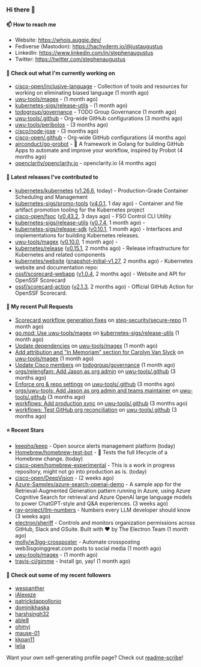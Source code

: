 ### Hi there 👋

#### 📫 How to reach me

- Website: https://whois.auggie.dev/
- Fediverse (Mastodon): https://hachyderm.io/@justaugustus
- LinkedIn: https://www.linkedin.com/in/stephenaugustus
- Twitter: https://twitter.com/stephenaugustus

#### 👷 Check out what I'm currently working on

- [cisco-open/inclusive-language](https://github.com/cisco-open/inclusive-language) - Collection of tools and resources for working on eliminating biased language (1 month ago)
- [uwu-tools/magex](https://github.com/uwu-tools/magex) -  (1 month ago)
- [kubernetes-sigs/release-utils](https://github.com/kubernetes-sigs/release-utils) -  (1 month ago)
- [todogroup/governance](https://github.com/todogroup/governance) - TODO Group Governance (1 month ago)
- [uwu-tools/.github](https://github.com/uwu-tools/.github) - Org-wide GitHub configurations (3 months ago)
- [uwu-tools/peribolos](https://github.com/uwu-tools/peribolos) -  (3 months ago)
- [cisco/node-jose](https://github.com/cisco/node-jose) -  (3 months ago)
- [cisco-open/.github](https://github.com/cisco-open/.github) - Org-wide GitHub configurations (4 months ago)
- [airconduct/go-probot](https://github.com/airconduct/go-probot) - 🤖 A framework in Golang for building GitHub Apps to automate and improve your workflow, inspired by Probot (4 months ago)
- [openclarity/openclarity.io](https://github.com/openclarity/openclarity.io) - openclarity.io (4 months ago)

#### 🔭 Latest releases I've contributed to

- [kubernetes/kubernetes](https://github.com/kubernetes/kubernetes) ([v1.26.6](https://github.com/kubernetes/kubernetes/releases/tag/v1.26.6), today) - Production-Grade Container Scheduling and Management
- [kubernetes-sigs/promo-tools](https://github.com/kubernetes-sigs/promo-tools) ([v4.0.1](https://github.com/kubernetes-sigs/promo-tools/releases/tag/v4.0.1), 1 day ago) - Container and file artifact promotion tooling for the Kubernetes project
- [cisco-open/fsoc](https://github.com/cisco-open/fsoc) ([v0.43.2](https://github.com/cisco-open/fsoc/releases/tag/v0.43.2), 3 days ago) - FSO Control CLI Utility
- [kubernetes-sigs/release-utils](https://github.com/kubernetes-sigs/release-utils) ([v0.7.4](https://github.com/kubernetes-sigs/release-utils/releases/tag/v0.7.4), 1 month ago) - 
- [kubernetes-sigs/release-sdk](https://github.com/kubernetes-sigs/release-sdk) ([v0.10.1](https://github.com/kubernetes-sigs/release-sdk/releases/tag/v0.10.1), 1 month ago) - Interfaces and implementations for building Kubernetes releases.
- [uwu-tools/magex](https://github.com/uwu-tools/magex) ([v0.10.0](https://github.com/uwu-tools/magex/releases/tag/v0.10.0), 1 month ago) - 
- [kubernetes/release](https://github.com/kubernetes/release) ([v0.15.1](https://github.com/kubernetes/release/releases/tag/v0.15.1), 2 months ago) - Release infrastructure for Kubernetes and related components
- [kubernetes/website](https://github.com/kubernetes/website) ([snapshot-initial-v1.27](https://github.com/kubernetes/website/releases/tag/snapshot-initial-v1.27), 2 months ago) - Kubernetes website and documentation repo: 
- [ossf/scorecard-webapp](https://github.com/ossf/scorecard-webapp) ([v1.0.4](https://github.com/ossf/scorecard-webapp/releases/tag/v1.0.4), 2 months ago) - Website and API for OpenSSF Scorecard
- [ossf/scorecard-action](https://github.com/ossf/scorecard-action) ([v2.1.3](https://github.com/ossf/scorecard-action/releases/tag/v2.1.3), 2 months ago) - Official GitHub Action for OpenSSF Scorecard.

#### 🔨 My recent Pull Requests

- [Scorecard workflow generation fixes](https://github.com/step-security/secure-repo/pull/2110) on [step-security/secure-repo](https://github.com/step-security/secure-repo) (1 month ago)
- [go.mod: Use uwu-tools/magex](https://github.com/kubernetes-sigs/release-utils/pull/78) on [kubernetes-sigs/release-utils](https://github.com/kubernetes-sigs/release-utils) (1 month ago)
- [Update dependencies](https://github.com/uwu-tools/magex/pull/7) on [uwu-tools/magex](https://github.com/uwu-tools/magex) (1 month ago)
- [Add attribution and &#34;In Memoriam&#34; section for Carolyn Van Slyck](https://github.com/uwu-tools/magex/pull/1) on [uwu-tools/magex](https://github.com/uwu-tools/magex) (1 month ago)
- [Update Cisco members](https://github.com/todogroup/governance/pull/275) on [todogroup/governance](https://github.com/todogroup/governance) (1 month ago)
- [orgs/relengfam: Add Jason as org admin](https://github.com/uwu-tools/.github/pull/12) on [uwu-tools/.github](https://github.com/uwu-tools/.github) (3 months ago)
- [Enforce org &amp; repo settings](https://github.com/uwu-tools/.github/pull/11) on [uwu-tools/.github](https://github.com/uwu-tools/.github) (3 months ago)
- [orgs/uwu-tools: Add Jason as org admin and teams maintainer](https://github.com/uwu-tools/.github/pull/10) on [uwu-tools/.github](https://github.com/uwu-tools/.github) (3 months ago)
- [workflows: Add production sync](https://github.com/uwu-tools/.github/pull/9) on [uwu-tools/.github](https://github.com/uwu-tools/.github) (3 months ago)
- [workflows: Test GitHub org reconciliation](https://github.com/uwu-tools/.github/pull/7) on [uwu-tools/.github](https://github.com/uwu-tools/.github) (3 months ago)

#### ⭐ Recent Stars

- [keephq/keep](https://github.com/keephq/keep) - Open source alerts management platform (today)
- [Homebrew/homebrew-test-bot](https://github.com/Homebrew/homebrew-test-bot) - 🎰 Tests the full lifecycle of a Homebrew change. (today)
- [cisco-open/homebrew-experimental](https://github.com/cisco-open/homebrew-experimental) - This is a work in progress repository, might not go into production as is. (today)
- [cisco-open/DeepVision](https://github.com/cisco-open/DeepVision) -  (2 weeks ago)
- [Azure-Samples/azure-search-openai-demo](https://github.com/Azure-Samples/azure-search-openai-demo) - A sample app for the Retrieval-Augmented Generation pattern running in Azure, using Azure Cognitive Search for retrieval and Azure OpenAI large language models  to power ChatGPT-style and Q&amp;A experiences. (3 weeks ago)
- [ray-project/llm-numbers](https://github.com/ray-project/llm-numbers) - Numbers every LLM developer should know (3 weeks ago)
- [electron/sheriff](https://github.com/electron/sheriff) - Controls and monitors organization permissions across GitHub, Slack and GSuite. Built with ❤️ by The Electron Team (1 month ago)
- [molly/w3igg-crossposter](https://github.com/molly/w3igg-crossposter) - Automate crossposting web3isgoinggreat.com posts to social media (1 month ago)
- [uwu-tools/magex](https://github.com/uwu-tools/magex) -  (1 month ago)
- [travis-ci/gimme](https://github.com/travis-ci/gimme) - Install go, yay! (1 month ago)

#### 👯 Check out some of my recent followers

- [wespanther](https://github.com/wespanther)
- [iAlexeze](https://github.com/iAlexeze)
- [patrickdappollonio](https://github.com/patrickdappollonio)
- [dominikhaska](https://github.com/dominikhaska)
- [harshsingh32](https://github.com/harshsingh32)
- [able8](https://github.com/able8)
- [ohmyj](https://github.com/ohmyj)
- [mause-01](https://github.com/mause-01)
- [kkpan11](https://github.com/kkpan11)
- [lelia](https://github.com/lelia)

Want your own self-generating profile page? Check out [readme-scribe](https://github.com/muesli/readme-scribe)!
